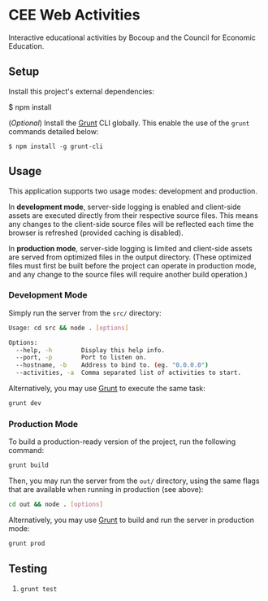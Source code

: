 # CEE Web Activities

Interactive educational activities by Bocoup and the Council for Economic
Education.

## Setup

Install this project's external dependencies:

   $ npm install

(*Optional*) Install the [Grunt](http://gruntjs.com) CLI globally. This enable
the use of the `grunt` commands detailed below:

    $ npm install -g grunt-cli

## Usage

This application supports two usage modes: development and production.

In **development mode**, server-side logging is enabled and client-side assets
are executed directly from their respective source files. This means any
changes to the client-side source files will be reflected each time the browser
is refreshed (provided caching is disabled).

In **production mode**, server-side logging is limited and client-side assets
are served from optimized files in the output directory. (These optimized files
must first be built before the project can operate in production mode, and any
change to the source files will require another build operation.)

### Development Mode

Simply run the server from the `src/` directory:

```sh
Usage: cd src && node . [options]

Options:
  --help, -h        Display this help info.
  --port, -p        Port to listen on.
  --hostname, -b    Address to bind to. (eg. "0.0.0.0")
  --activities, -a  Comma separated list of activities to start.
```

Alternatively, you may use [Grunt](http://gruntjs.com) to execute the same
task:

```sh
grunt dev
```

### Production Mode

To build a production-ready version of the project, run the following command:

```sh
grunt build
```

Then, you may run the server from the `out/` directory, using the same flags
that are available when running in production (see above):

```sh
cd out && node . [options]
```

Alternatively, you may use [Grunt](http://gruntjs.com) to build and run the
server in production mode:

```sh
grunt prod
```

## Testing

1. `grunt test`

